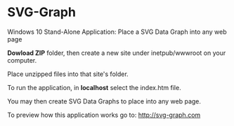 # SVG-Graph
Windows 10 Stand-Alone Application: Place a SVG Data Graph into any web page

**Dowload ZIP** folder, then create a new site under inetpub/wwwroot on your computer.

Place unzipped files into that site's folder.

To run the application, in **localhost** select the index.htm file. 

You may then create SVG Data Graphs to place into any web page.

To preview how this application works go to: http://svg-graph.com

